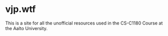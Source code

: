 # vjp.wtf

This is a site for all the unofficial resources used in the CS-C1180 Course at the Aalto University.
